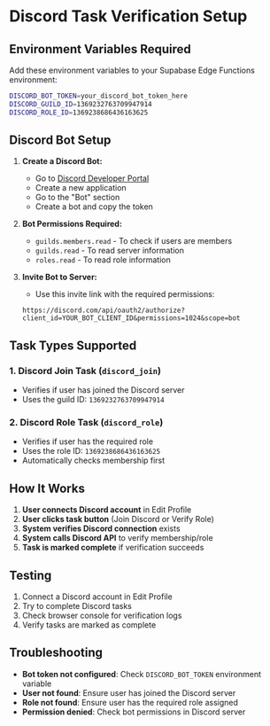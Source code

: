 # Discord Task Verification Setup

## Environment Variables Required

Add these environment variables to your Supabase Edge Functions environment:

```bash
DISCORD_BOT_TOKEN=your_discord_bot_token_here
DISCORD_GUILD_ID=1369232763709947914
DISCORD_ROLE_ID=1369238686436163625
```

## Discord Bot Setup

1. **Create a Discord Bot:**
   - Go to [Discord Developer Portal](https://discord.com/developers/applications)
   - Create a new application
   - Go to the "Bot" section
   - Create a bot and copy the token

2. **Bot Permissions Required:**
   - `guilds.members.read` - To check if users are members
   - `guilds.read` - To read server information
   - `roles.read` - To read role information

3. **Invite Bot to Server:**
   - Use this invite link with the required permissions:
   ```
   https://discord.com/api/oauth2/authorize?client_id=YOUR_BOT_CLIENT_ID&permissions=1024&scope=bot
   ```

## Task Types Supported

### 1. Discord Join Task (`discord_join`)
- Verifies if user has joined the Discord server
- Uses the guild ID: `1369232763709947914`

### 2. Discord Role Task (`discord_role`)
- Verifies if user has the required role
- Uses the role ID: `1369238686436163625`
- Automatically checks membership first

## How It Works

1. **User connects Discord account** in Edit Profile
2. **User clicks task button** (Join Discord or Verify Role)
3. **System verifies Discord connection** exists
4. **System calls Discord API** to verify membership/role
5. **Task is marked complete** if verification succeeds

## Testing

1. Connect a Discord account in Edit Profile
2. Try to complete Discord tasks
3. Check browser console for verification logs
4. Verify tasks are marked as complete

## Troubleshooting

- **Bot token not configured**: Check `DISCORD_BOT_TOKEN` environment variable
- **User not found**: Ensure user has joined the Discord server
- **Role not found**: Ensure user has the required role assigned
- **Permission denied**: Check bot permissions in Discord server
